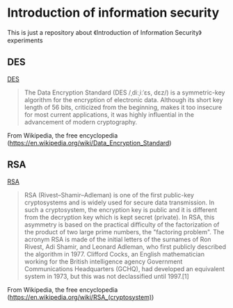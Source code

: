 # Introduction of information security

This is just a repository about 《Introduction of Information Security》 experiments

## DES

[DES](./DES)

>The Data Encryption Standard (DES /ˌdiːˌiːˈɛs, dɛz/) is a symmetric-key algorithm for the encryption of electronic data. Although its short key length of 56 bits, criticized from the beginning, makes it too insecure for most current applications, it was highly influential in the advancement of modern cryptography.

From Wikipedia, the free encyclopedia (https://en.wikipedia.org/wiki/Data_Encryption_Standard)

## RSA

[RSA](./RSA)

>RSA (Rivest–Shamir–Adleman) is one of the first public-key cryptosystems and is widely used for secure data transmission. In such a cryptosystem, the encryption key is public and it is different from the decryption key which is kept secret (private). In RSA, this asymmetry is based on the practical difficulty of the factorization of the product of two large prime numbers, the "factoring problem". The acronym RSA is made of the initial letters of the surnames of Ron Rivest, Adi Shamir, and Leonard Adleman, who first publicly described the algorithm in 1977. Clifford Cocks, an English mathematician working for the British intelligence agency Government Communications Headquarters (GCHQ), had developed an equivalent system in 1973, but this was not declassified until 1997.[1]

From Wikipedia, the free encyclopedia (https://en.wikipedia.org/wiki/RSA_(cryptosystem))